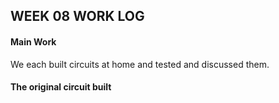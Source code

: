 ## WEEK 08 WORK LOG

#### Main Work

We each built circuits at home and tested and discussed them.



#### The original circuit built



